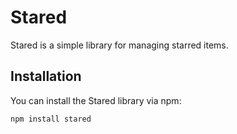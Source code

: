 # Stared

Stared is a simple library for managing starred items.

## Installation

You can install the Stared library via npm:

```bash
npm install stared
